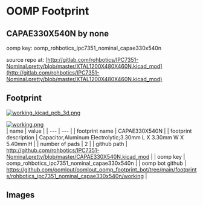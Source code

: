 # OOMP Footprint  
## CAPAE330X540N  by none  
  
oomp key: oomp_rohbotics_ipc7351_nominal_capae330x540n  
  
source repo at: [http://gitlab.com/rohbotics/IPC7351-Nominal.pretty/blob/master/XTAL1200X480X460N.kicad_mod](http://gitlab.com/rohbotics/IPC7351-Nominal.pretty/blob/master/XTAL1200X480X460N.kicad_mod)  
## Footprint  
  
[![working_kicad_pcb_3d.png](working_kicad_pcb_3d_600.png)](working_kicad_pcb_3d.png)  
  
[![working.png](working_600.png)](working.png)  
| name | value | 
| --- | --- | 
| footprint name | CAPAE330X540N | 
| footprint description | Capacitor,Aluminum Electrolytic;3.30mm L X 3.30mm W X 5.40mm H | 
| number of pads | 2 | 
| github path | http://github.com/rohbotics/IPC7351-Nominal.pretty/blob/master/CAPAE330X540N.kicad_mod | 
| oomp key | oomp_rohbotics_ipc7351_nominal_capae330x540n | 
| oomp bot github | https://github.com/oomlout/oomlout_oomp_footprint_bot/tree/main/footprints/rohbotics_ipc7351_nominal_capae330x540n/working | 
## Images  
